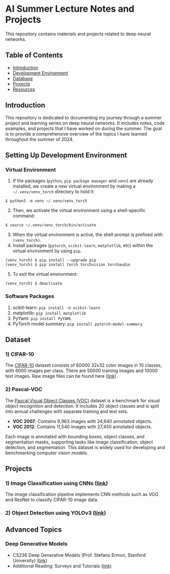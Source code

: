 # AI Summer Lecture Notes and Projects

This repository contains materials and projects related to deep neural networks. 

## Table of Contents

- [Introduction](#introduction)
- [Development Environment](#set_up)
- [Database](#dataset)
- [Projects](#projects)
- [Resources](#resources)

## Introduction

This repository is dedicated to documenting my journey through a summer project and learning series on deep neural networks. It includes notes, code examples, and projects that I have worked on during the summer. The goal is to provide a comprehensive overview of the topics I have learned throughout the summer of 2024.

## Setting Up Development Environment

### Virtual Environment
1) If the packages (`python`, `pip package manager` and `venv`) are already installed, we create a new virtual environment by making a `~/.venv/venv_torch` directory to hold it:
```
$ python3 -m venv ~/.venv/venv_torch
```
2) Then, we activate the virtual environment using a shell-specific command:
```
$ source ~/.venv/venv_torch/bin/activate
```
3) When the virtual environment is active, the shell prompt is prefixed with `(venv_torch)`.
4) Install packages (`pytorch`, `scikit-learn`, `matplotlib`, etc) within the virtual environment by using `pip`.
```
(venv_torch) $ pip install --upgrade pip
(venv_torch) $ pip install torch torchvision torchaudio
```
5) To exit the virtual environment:
```
(venv_torch) $ deactivate
```

### Software Packages
1) scikit-learn: `pip install -U scikit-learn`
2) matplotlib: `pip install matplotlib`
3) PyYaml: `pip install PyYAML`
4) PyTorch model summary: `pip install pytorch-model-summary`


## Dataset

### 1) CIFAR-10
The [CIFAR-10](https://www.cs.toronto.edu/~kriz/cifar.html) dataset consists of 60000 32x32 color images in 10 classes, with 6000 images per class. There are 50000 training images and 10000 test images. Raw image files can be found here ([link](https://www.kaggle.com/datasets/yiklunchow/cifar10raw)).

### 2) Pascal-VOC

The [Pascal Visual Object Classes (VOC)](http://host.robots.ox.ac.uk/pascal/VOC/) dataset is a benchmark for visual object recognition and detection. It includes 20 object classes and is split into annual challenges with separate training and test sets.

- **VOC 2007**: Contains 9,963 images with 24,640 annotated objects.
- **VOC 2012**: Contains 11,540 images with 27,450 annotated objects.

Each image is annotated with bounding boxes, object classes, and segmentation masks, supporting tasks like image classification, object detection, and segmentation. This dataset is widely used for developing and benchmarking computer vision models.

## Projects

### 1) Image Classification using CNNs ([link](https://github.com/ccho0208/2024-summer-project_Deep-Learning/tree/main/2_proj_image_classification))

The image classification pipeline implements CNN methods such as VGG and ResNet to classify CIFAR-10 image data.

### 2) Object Detection using YOLOv3 ([link](https://github.com/ccho0208/Machine-Learning-Collection/tree/master/ML/Pytorch/object_detection/YOLOv3))


## Advanced Topics

### Deep Generative Models
- CS236 Deep Generative Models (Prof. Stefano Ermon, Stanford University) ([link](https://deepgenerativemodels.github.io))
- Additional Reading: Surveys and Tutorials ([link](https://deepgenerativemodels.github.io/syllabus.html))

